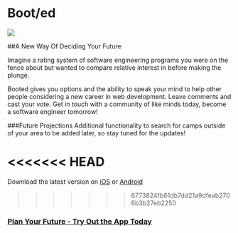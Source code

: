 # Boot/ed

[![](http://4.bp.blogspot.com/-mL-Jy_YA06s/UdDRjxaxsII/AAAAAAAAAMY/NxblN6PXjas/s300/four+stars+out+of+five.png)](http://booted.herokuapp.com/)

##A New Way Of Deciding Your Future

Imagine a rating system of software engineering programs you were on the fence about but wanted to compare relative interest in before making the plunge.

Booted gives you options and the ability to speak your mind to help other people considering a new career in web development. Leave comments and cast your vote. Get in touch with a community of like minds today, become a software engineer tomorrow!

###Future Projections
Additional functionality to search for camps outside of your area to be added later, so stay tuned for the updates! 

<<<<<<< HEAD
=======
Download the latest version on [iOS](https://itunes.apple.com/us/app/booted/id364355046?mt=8) or [Android](https://play.google.com/store/search?q=booted&c=apps&hl=en) 

>>>>>>> 6773824fb61db7dd21a9dfeab2706b3b27eb2250
### [Plan Your Future - Try Out the App Today](http://booted.herokuapp.com/)
